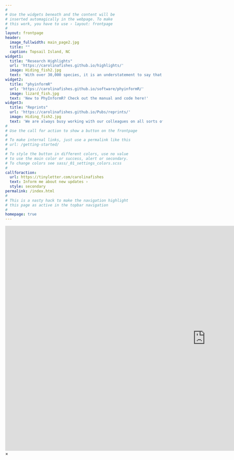 ```yaml
---
#
# Use the widgets beneath and the content will be
# inserted automagically in the webpage. To make
# this work, you have to use › layout: frontpage
#
layout: frontpage
header:
  image_fullwidth: main_page2.jpg
  title: ""
  caption: Topsail Island, NC
widget1:
  title: "Research Highlights"
  url: 'https://carolinafishes.github.io/highlights/'
  image: Hiding_fish2.jpg
  text: 'With over 30,000 species, it is an understatement to say that there is much to discover about the diversity of fishes. Come learn about our ongoing research projects and discoveries here!'
widget2:
  title: "phyinformR"
  url: 'https://carolinafishes.github.io/software/phyinformR/'
  image: lizard_fish.jpg
  text: 'New to PhyInformR? Check out the manual and code here!'
widget3:
  title: "Reprints"
  url: 'https://carolinafishes.github.io/Pubs/reprints/'
  image: Hiding_fish2.jpg
  text: 'We are always busy working with our colleagues on all sorts of interesting projects. Browse our published articles here!'
#
# Use the call for action to show a button on the frontpage
#
# To make internal links, just use a permalink like this
# url: /getting-started/
#
# To style the button in different colors, use no value
# to use the main color or success, alert or secondary.
# To change colors see sass/_01_settings_colors.scss
#
callforaction:
  url: https://tinyletter.com/carolinafishes
  text: Inform me about new updates ›
  style: secondary
permalink: /index.html
#
# This is a nasty hack to make the navigation highlight
# this page as active in the topbar navigation
#
homepage: true
---
```


<div id="videoModal" class="reveal-modal large" data-reveal="">
  <div class="flex-video widescreen vimeo" style="display: block;">
    <iframe width="1280" height="720" src="https://www.youtube.com/embed/3b5zCFSmVvU" frameborder="0" allowfullscreen></iframe>
  </div>
  <a class="close-reveal-modal">&#215;</a>
</div>
